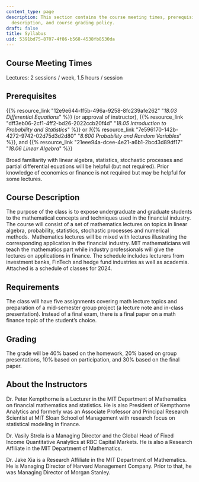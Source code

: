 ```yaml
---
content_type: page
description: This section contains the course meeting times, prerequisites, course
  description, and course grading policy.
draft: false
title: Syllabus
uid: 5391bd75-8707-4f86-b568-4538fb8530da
---
```

## Course Meeting Times

Lectures: 2 sessions / week, 1.5 hours / session

## Prerequisites

{{% resource_link "12e9e644-ff5b-496a-9258-8fc239afe262" "*18.03 Differential Equations*" %}} (or approval of instructor), {{% resource_link "dff3eb06-2cf1-4ff2-bd26-2022ccb20f4d" "*18.05 Introduction to Probability and Statistics*" %}} or *1*{{% resource_link "7e596170-142b-4272-9742-02d75d3d2d80" "*8.600 Probability and Random Variables*" %}}, and {{% resource_link "21eee94a-dcee-4e21-a6b1-2bcd3d89df17" "*18.06 Linear Algebra*" %}}

Broad familiarity with linear algebra, statistics, stochastic processes and partial differential equations will be helpful (but not required). Prior knowledge of economics or finance is not required but may be helpful for some lectures.

## Course Description

The purpose of the class is to expose undergraduate and graduate students to the mathematical concepts and techniques used in the financial industry. The course will consist of a set of mathematics lectures on topics in linear algebra, probability, statistics, stochastic processes and numerical methods.  Mathematics lectures will be mixed with lectures illustrating the corresponding application in the financial industry. MIT mathematicians will teach the mathematics part while industry professionals will give the lectures on applications in finance. The schedule includes lecturers from investment banks, FinTech and hedge fund industries as well as academia. Attached is a schedule of classes for 2024.

## Requirements

The class will have five assignments covering math lecture topics and preparation of a mid-semester group project (a lecture note and in-class presentation). Instead of a final exam, there is a final paper on a math finance topic of the student’s choice.

## Grading

The grade will be 40% based on the homework, 20% based on group presentations, 10% based on participation, and 30% based on the final paper.

## About the Instructors

Dr. Peter Kempthorne is a Lecturer in the MIT Department of Mathematics on financial mathematics and statistics. He is also President of Kempthorne Analytics and formerly was an Associate Professor and Principal Research Scientist at MIT Sloan School of Management with research focus on statistical modeling in finance.

Dr. Vasily Strela is a Managing Director and the Global Head of Fixed Income Quantitative Analytics at RBC Capital Markets. He is also a Research Affiliate in the MIT Department of Mathematics.

Dr. Jake Xia is a Research Affiliate in the MIT Department of Mathematics. He is Managing Director of Harvard Management Company. Prior to that, he was Managing Director of Morgan Stanley.